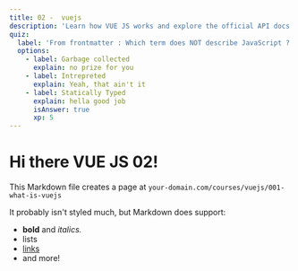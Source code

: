 ```yaml
---
title: 02 -  vuejs
description: 'Learn how VUE JS works and explore the official API docs'
quiz:
  label: 'From frontmatter : Which term does NOT describe JavaScript ?'
  options:
    - label: Garbage collected
      explain: no prize for you
    - label: Intrepreted
      explain: Yeah, that ain't it
    - label: Statically Typed
      explain: hella good job
      isAnswer: true
      xp: 5
---
```


# Hi there VUE JS 02!

This Markdown file creates a page at `your-domain.com/courses/vuejs/001-what-is-vuejs`

It probably isn't styled much, but Markdown does support:

- **bold** and _italics._
- lists
- [links](https://astro.build)
- and more!
